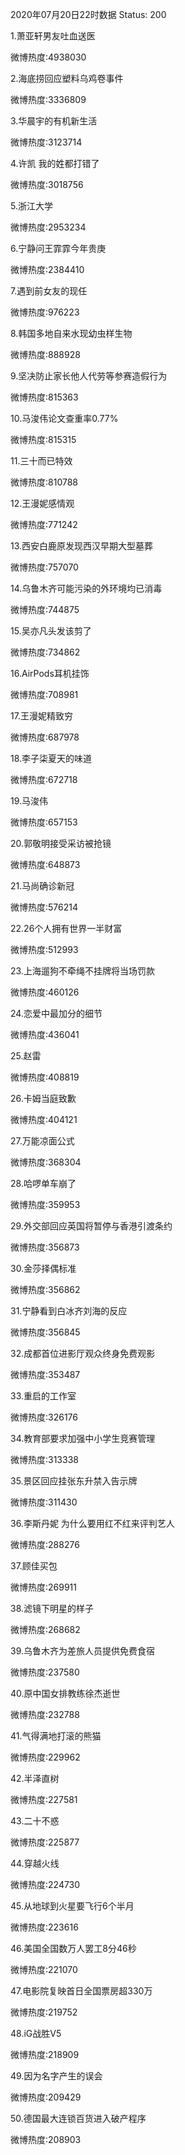 2020年07月20日22时数据
Status: 200

1.萧亚轩男友吐血送医

微博热度:4938030

2.海底捞回应塑料乌鸡卷事件

微博热度:3336809

3.华晨宇的有机新生活

微博热度:3123714

4.许凯 我的姓都打错了

微博热度:3018756

5.浙江大学

微博热度:2953234

6.宁静问王霏霏今年贵庚

微博热度:2384410

7.遇到前女友的现任

微博热度:976223

8.韩国多地自来水现幼虫样生物

微博热度:888928

9.坚决防止家长他人代劳等参赛造假行为

微博热度:815363

10.马浚伟论文查重率0.77%

微博热度:815315

11.三十而已特效

微博热度:810788

12.王漫妮感情观

微博热度:771242

13.西安白鹿原发现西汉早期大型墓葬

微博热度:757070

14.乌鲁木齐可能污染的外环境均已消毒

微博热度:744875

15.吴亦凡头发该剪了

微博热度:734862

16.AirPods耳机挂饰

微博热度:708981

17.王漫妮精致穷

微博热度:687978

18.李子柒夏天的味道

微博热度:672718

19.马浚伟

微博热度:657153

20.郭敬明接受采访被抢镜

微博热度:648873

21.马尚确诊新冠

微博热度:576214

22.26个人拥有世界一半财富

微博热度:512993

23.上海遛狗不牵绳不挂牌将当场罚款

微博热度:460126

24.恋爱中最加分的细节

微博热度:436041

25.赵雷

微博热度:408819

26.卡姆当庭致歉

微博热度:404121

27.万能凉面公式

微博热度:368304

28.哈啰单车崩了

微博热度:359953

29.外交部回应英国将暂停与香港引渡条约

微博热度:356873

30.金莎择偶标准

微博热度:356862

31.宁静看到白冰齐刘海的反应

微博热度:356845

32.成都首位进影厅观众终身免费观影

微博热度:353487

33.重启的工作室

微博热度:326176

34.教育部要求加强中小学生竞赛管理

微博热度:313338

35.景区回应挂张东升禁入告示牌

微博热度:311430

36.李斯丹妮 为什么要用红不红来评判艺人

微博热度:288276

37.顾佳买包

微博热度:269911

38.滤镜下明星的样子

微博热度:268682

39.乌鲁木齐为差旅人员提供免费食宿

微博热度:237580

40.原中国女排教练徐杰逝世

微博热度:232788

41.气得满地打滚的熊猫

微博热度:229962

42.半泽直树

微博热度:227581

43.二十不惑

微博热度:225877

44.穿越火线

微博热度:224730

45.从地球到火星要飞行6个半月

微博热度:223616

46.美国全国数万人罢工8分46秒

微博热度:221070

47.电影院复映首日全国票房超330万

微博热度:219752

48.iG战胜V5

微博热度:218909

49.因为名字产生的误会

微博热度:209429

50.德国最大连锁百货进入破产程序

微博热度:208903

